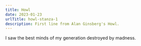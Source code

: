 ```yaml
---
title: Howl
date: 2023-01-23
urlTitle: howl-stanza-1
description: First line from Alan Ginsberg's Howl.
---
```


I saw the best minds of my generation destroyed by madness.